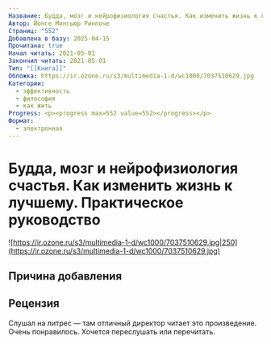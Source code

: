 ```yaml
---
Название: Будда, мозг и нейрофизиология счастья. Как изменить жизнь к лучшему. Практическое руководство
Автор: Йонге Мингьюр Ринпоче
Страниц: "552"
Добавлена в базу: 2025-04-15
Прочитана: true
Начал читать: 2021-05-01
Закончил читать: 2021-05-01
Тип: "[[Книга]]"
Обложка: https://ir.ozone.ru/s3/multimedia-1-d/wc1000/7037510629.jpg
Категории:
  - эффективность
  - философия
  - как жить
Progress: <p><progress max=552 value=552></progress></p>
Формат:
  - электронная
---
```

# Будда, мозг и нейрофизиология счастья. Как изменить жизнь к лучшему. Практическое руководство

![https://ir.ozone.ru/s3/multimedia-1-d/wc1000/7037510629.jpg|250](https://ir.ozone.ru/s3/multimedia-1-d/wc1000/7037510629.jpg)

## Причина добавления


## Рецензия

Слушал на литрес — там отличный директор читает это произведение. Очень понравилось. Хочется переслушать или перечитать.